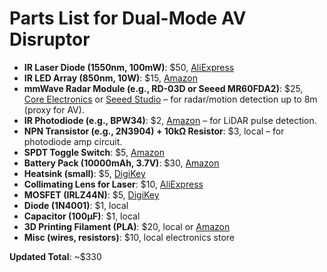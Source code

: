 # Parts List for Dual-Mode AV Disruptor

- **IR Laser Diode (1550nm, 100mW)**: $50, [AliExpress](https://www.aliexpress.com/w/wholesale-1550nm-laser-diode.html)
- **IR LED Array (850nm, 10W)**: $15, [Amazon](https://www.amazon.com/s?k=850nm+led+array)
- **mmWave Radar Module (e.g., RD-03D or Seeed MR60FDA2)**: $25, [Core Electronics](https://core-electronics.com.au/rd-03d-mmwave-radar-sensor.html) or [Seeed Studio](https://www.seeedstudio.com/MR60FDA2-60GHz-mmWave-Sensor-Fall-Detection-Module-p-5946.html) – for radar/motion detection up to 8m (proxy for AV).
- **IR Photodiode (e.g., BPW34)**: $2, [Amazon](https://www.amazon.com/s?k=BPW34+photodiode) – for LiDAR pulse detection.
- **NPN Transistor (e.g., 2N3904) + 10kΩ Resistor**: $3, local – for photodiode amp circuit.
- **SPDT Toggle Switch**: $5, [Amazon](https://www.amazon.com/s?k=spdt+toggle+switch)
- **Battery Pack (10000mAh, 3.7V)**: $30, [Amazon](https://www.amazon.com/s?k=10000mah+battery+pack)
- **Heatsink (small)**: $5, [DigiKey](https://www.digikey.com/en/products/filter/thermal-heat-sinks/219)
- **Collimating Lens for Laser**: $10, [AliExpress](https://www.aliexpress.com/w/wholesale-laser-lens.html)
- **MOSFET (IRLZ44N)**: $5, [DigiKey](https://www.digikey.com/en/products/detail/infineon-technologies/IRLZ44NPBF/584533)
- **Diode (1N4001)**: $1, local
- **Capacitor (100µF)**: $1, local
- **3D Printing Filament (PLA)**: $20, local or [Amazon](https://www.amazon.com/s?k=3d+printer+filament)
- **Misc (wires, resistors)**: $10, local electronics store

**Updated Total**: ~$330